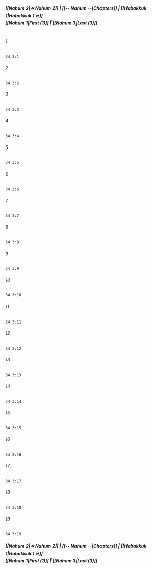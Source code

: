 
##### **[[Nahum 2|⏪ Nahum 2]] | [[-- Nahum --|Chapters]] | [[Habakkuk 1|Habakkuk 1 ⏩]]**<br>**[[Nahum 1|First (1)]] | [[Nahum 3|Last (3)]]**<br><br>

###### 1
``` verse
34 3:1
```
###### 2
``` verse
34 3:2
```
###### 3
``` verse
34 3:3
```
###### 4
``` verse
34 3:4
```
###### 5
``` verse
34 3:5
```
###### 6
``` verse
34 3:6
```
###### 7
``` verse
34 3:7
```
###### 8
``` verse
34 3:8
```
###### 9
``` verse
34 3:9
```
###### 10
``` verse
34 3:10
```
###### 11
``` verse
34 3:11
```
###### 12
``` verse
34 3:12
```
###### 13
``` verse
34 3:13
```
###### 14
``` verse
34 3:14
```
###### 15
``` verse
34 3:15
```
###### 16
``` verse
34 3:16
```
###### 17
``` verse
34 3:17
```
###### 18
``` verse
34 3:18
```
###### 19
``` verse
34 3:19
```

##### **[[Nahum 2|⏪ Nahum 2]] | [[-- Nahum --|Chapters]] | [[Habakkuk 1|Habakkuk 1 ⏩]]**<br>**[[Nahum 1|First (1)]] | [[Nahum 3|Last (3)]]**
